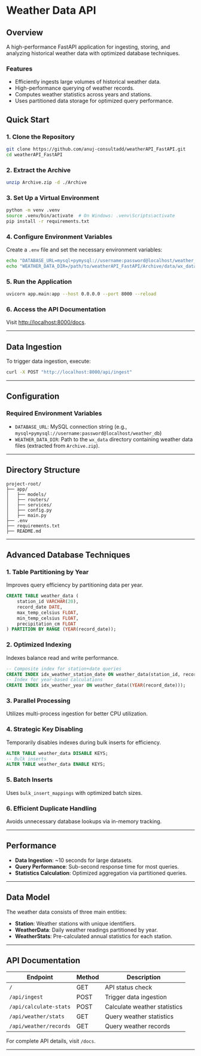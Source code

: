 # Weather Data API

## Overview
A high-performance FastAPI application for ingesting, storing, and analyzing historical weather data with optimized database techniques.

### Features
- Efficiently ingests large volumes of historical weather data.
- High-performance querying of weather records.
- Computes weather statistics across years and stations.
- Uses partitioned data storage for optimized query performance.

## Quick Start
### 1. Clone the Repository
```bash
git clone https://github.com/anuj-consultadd/weatherAPI_FastAPI.git
cd weatherAPI_FastAPI   
```
### 2. Extract the Archive
```bash
unzip Archive.zip -d ./Archive
```
### 3. Set Up a Virtual Environment
```bash
python -m venv .venv
source .venv/bin/activate  # On Windows: .venv\Scripts\activate
pip install -r requirements.txt
```
### 4. Configure Environment Variables
Create a `.env` file and set the necessary environment variables:
```bash
echo "DATABASE_URL=mysql+pymysql://username:password@localhost/weather_db" > .env
echo "WEATHER_DATA_DIR=/path/to/weatherAPI_FastAPI/Archive/data/wx_data" >> .env
```
### 5. Run the Application
```bash
uvicorn app.main:app --host 0.0.0.0 --port 8000 --reload
```
### 6. Access the API Documentation
Visit [http://localhost:8000/docs](http://localhost:8000/docs).

---

## Data Ingestion
To trigger data ingestion, execute:
```bash
curl -X POST "http://localhost:8000/api/ingest"
```

---

## Configuration
### Required Environment Variables
- `DATABASE_URL`: MySQL connection string (e.g., `mysql+pymysql://username:password@localhost/weather_db`)
- `WEATHER_DATA_DIR`: Path to the `wx_data` directory containing weather data files (extracted from `Archive.zip`).

---

## Directory Structure
```
project-root/
├── app/
│   ├── models/
│   ├── routers/
│   ├── services/
│   ├── config.py
│   ├── main.py
├── .env
├── requirements.txt
├── README.md
```

---

## Advanced Database Techniques
### 1. Table Partitioning by Year
Improves query efficiency by partitioning data per year.
```sql
CREATE TABLE weather_data (
    station_id VARCHAR(20),
    record_date DATE,
    max_temp_celsius FLOAT,
    min_temp_celsius FLOAT,
    precipitation_cm FLOAT
) PARTITION BY RANGE (YEAR(record_date));
```
### 2. Optimized Indexing
Indexes balance read and write performance.
```sql
-- Composite index for station+date queries
CREATE INDEX idx_weather_station_date ON weather_data(station_id, record_date);
-- Index for year-based calculations
CREATE INDEX idx_weather_year ON weather_data((YEAR(record_date)));
```
### 3. Parallel Processing
Utilizes multi-process ingestion for better CPU utilization.

### 4. Strategic Key Disabling
Temporarily disables indexes during bulk inserts for efficiency.
```sql
ALTER TABLE weather_data DISABLE KEYS;
-- Bulk inserts
ALTER TABLE weather_data ENABLE KEYS;
```
### 5. Batch Inserts
Uses `bulk_insert_mappings` with optimized batch sizes.

### 6. Efficient Duplicate Handling
Avoids unnecessary database lookups via in-memory tracking.

---

## Performance
- **Data Ingestion**: ~10 seconds for large datasets.
- **Query Performance**: Sub-second response time for most queries.
- **Statistics Calculation**: Optimized aggregation via partitioned queries.

---

## Data Model
The weather data consists of three main entities:
- **Station**: Weather stations with unique identifiers.
- **WeatherData**: Daily weather readings partitioned by year.
- **WeatherStats**: Pre-calculated annual statistics for each station.

---

## API Documentation
| Endpoint                | Method | Description                  |
|-------------------------|--------|------------------------------|
| `/`                     | GET    | API status check             |
| `/api/ingest`           | POST   | Trigger data ingestion       |
| `/api/calculate-stats`  | POST   | Calculate weather statistics |
| `/api/weather/stats`    | GET    | Query weather statistics     |
| `/api/weather/records`  | GET    | Query weather records        |

For complete API details, visit `/docs`.

---

